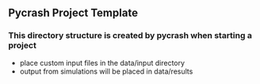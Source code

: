 Pycrash Project Template
--------------------------------

### This directory structure is created by pycrash when starting a project
- place custom input files in the data/input directory
- output from simulations will be placed in data/results
